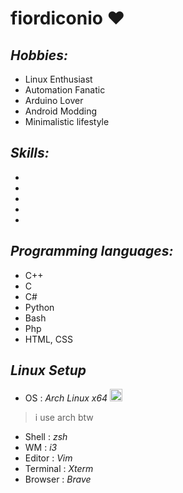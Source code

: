 # **fiordiconio** ❤️

## *Hobbies:*
- Linux Enthusiast 
- Automation Fanatic 
- Arduino Lover 
- Android Modding
- Minimalistic lifestyle

## *Skills:*
- 
- 
- 
- 
- 

## *Programming languages:*
- C++
- C
- C#
- Python
- Bash
- Php
- HTML, CSS

<!-- to add work and to optimize everything -->
## *Linux Setup*
- OS : *Arch Linux x64*
<img src="https://www.startpage.com/av/proxy-image?piurl=https%3A%2F%2Fcdn0.iconfinder.com%2Fdata%2Ficons%2Fflat-round-system%2F512%2Farchlinux-512.png&sp=1611391179Tfd46eca968e9b7354bdae34ec1bda1495192275455171285c559d98f58e30ce0" width="20" heigth="20"> </img>
> i use arch btw
- Shell : *zsh*
- WM : *i3*
- Editor : *Vim*
- Terminal : *Xterm*
- Browser : *Brave*
